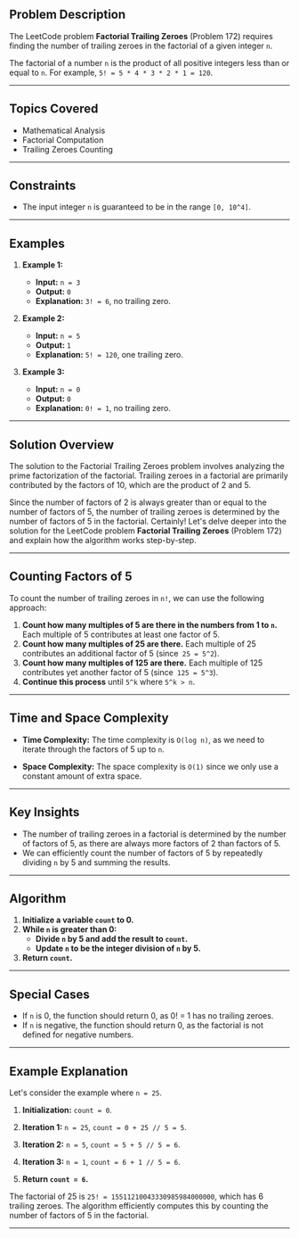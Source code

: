 ## Problem Description

The LeetCode problem **Factorial Trailing Zeroes** (Problem 172) requires finding the number of trailing zeroes in the factorial of a given integer `n`.

The factorial of a number `n` is the product of all positive integers less than or equal to `n`. For example, `5! = 5 * 4 * 3 * 2 * 1 = 120`.

---
## Topics Covered

- Mathematical Analysis
- Factorial Computation
- Trailing Zeroes Counting

---
## Constraints

- The input integer `n` is guaranteed to be in the range `[0, 10^4]`.

---
## Examples

1. **Example 1:**
    - **Input:** `n = 3`
    - **Output:** `0`
    - **Explanation:** `3! = 6`, no trailing zero.

2. **Example 2:**
    - **Input:** `n = 5`
    - **Output:** `1`
    - **Explanation:** `5! = 120`, one trailing zero.

3. **Example 3:**
    - **Input:** `n = 0`
    - **Output:** `0`
    - **Explanation:** `0! = 1`, no trailing zero.

---
## Solution Overview

The solution to the Factorial Trailing Zeroes problem involves analyzing the prime factorization of the factorial. Trailing zeroes in a factorial are primarily contributed by the factors of 10, which are the product of 2 and 5.

Since the number of factors of 2 is always greater than or equal to the number of factors of 5, the number of trailing zeroes is determined by the number of factors of 5 in the factorial.
Certainly! Let's delve deeper into the solution for the LeetCode problem **Factorial Trailing Zeroes** (Problem 172) and explain how the algorithm works step-by-step.

---
## Counting Factors of 5

To count the number of trailing zeroes in `n!`, we can use the following approach:

1. **Count how many multiples of 5 are there in the numbers from 1 to `n`.** Each multiple of 5 contributes at least one factor of 5.
2. **Count how many multiples of 25 are there.** Each multiple of 25 contributes an additional factor of 5 (since` 25 = 5^2`).
3. **Count how many multiples of 125 are there.** Each multiple of 125 contributes yet another factor of 5 (since` 125 = 5^3`).
4. **Continue this process** until `` 5^k `` where `` 5^k > n ``.

---
## Time and Space Complexity

- **Time Complexity:** The time complexity is ` O(log n) `, as we need to iterate through the factors of 5 up to `n`.

- **Space Complexity:** The space complexity is ` O(1) ` since we only use a constant amount of extra space.

---
## Key Insights

- The number of trailing zeroes in a factorial is determined by the number of factors of 5, as there are always more factors of 2 than factors of 5.
- We can efficiently count the number of factors of 5 by repeatedly dividing `n` by 5 and summing the results.

---
## Algorithm

1. **Initialize a variable `count` to 0.**
2. **While `n` is greater than 0:**
    - **Divide `n` by 5 and add the result to `count`.**
    - **Update `n` to be the integer division of `n` by 5.**
3. **Return `count`.**

---
## Special Cases

- If `n` is 0, the function should return 0, as 0! = 1 has no trailing zeroes.
- If `n` is negative, the function should return 0, as the factorial is not defined for negative numbers.

---
## Example Explanation

Let's consider the example where `n = 25`.

1. **Initialization:** `count = 0`.

2. **Iteration 1:** `n = 25`, `count = 0 + 25 // 5 = 5`.

3. **Iteration 2:** `n = 5`, `count = 5 + 5 // 5 = 6`.

4. **Iteration 3:** `n = 1`, `count = 6 + 1 // 5 = 6`.

5. **Return `count = 6`.**

The factorial of 25 is `25! = 15511210043330985984000000`, which has 6 trailing zeroes. The algorithm efficiently computes this by counting the number of factors of 5 in the factorial.

---
